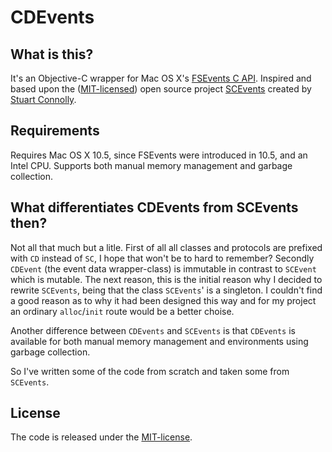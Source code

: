# CDEvents #

## What is this? ##
It's an Objective-C wrapper for Mac OS X's [FSEvents C API](http://developer.apple.com/mac/library/documentation/Darwin/Reference/FSEvents_Ref/FSEvents_h/index.html). Inspired and based upon the ([MIT-licensed](http://www.opensource.org/licenses/mit-license.php)) open source project [SCEvents](http://stuconnolly.com/projects/code/) created by [Stuart Connolly](http://stuconnolly.com/).

## Requirements ##
Requires Mac OS X 10.5, since FSEvents were introduced in 10.5, and an Intel CPU. Supports both manual memory management and garbage collection.

## What differentiates CDEvents from SCEvents then? ##
Not all that much but a litle. First of all all classes and protocols are prefixed with `CD` instead of `SC`, I hope that won't be to hard to remember? Secondly `CDEvent` (the event data wrapper-class) is immutable in contrast to `SCEvent` which is mutable. The next reason, this is the initial reason why I decided to rewrite `SCEvents`, being that the class `SCEvents`' is a singleton. I couldn't find a good reason as to why it had been designed this way and for my project an ordinary `alloc`/`init` route would be a better choise.

Another difference between `CDEvents` and `SCEvents` is that `CDEvents` is available for both manual memory management and environments using garbage collection.

So I've written some of the code from scratch and taken some from `SCEvents`.

## License ##
The code is released under the [MIT-license](http://www.opensource.org/licenses/mit-license.php).